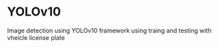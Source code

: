 # YOLOv10
Image detection using YOLOv10 framework using traing and testing with vheicle license plate
